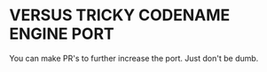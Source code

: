 # VERSUS TRICKY CODENAME ENGINE PORT

You can make PR's to further increase the port. Just don't be dumb.
